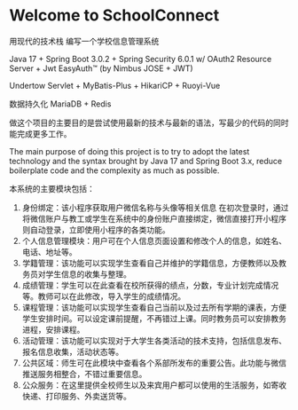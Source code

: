 # Welcome to SchoolConnect

用现代的技术栈 编写一个学校信息管理系统

Java 17 + Spring Boot 3.0.2 + Spring Security 6.0.1 w/ OAuth2 Resource Server + Jwt EasyAuth™️ (by Nimbus JOSE + JWT)

Undertow Servlet + MyBatis-Plus + HikariCP + Ruoyi-Vue

数据持久化 MariaDB + Redis

做这个项目的主要目的是尝试使用最新的技术与最新的语法，写最少的代码的同时能完成更多工作。

The main purpose of doing this project is to try to adopt the latest technology and the syntax brought by Java 17 and
Spring Boot 3.x, reduce boilerplate code and the complexity as much as possible.

本系统的主要模块包括：

1. 身份绑定：该小程序获取用户微信名称与头像等相关信息 在初次登录时，通过将微信账户与教工或学生在系统中的身份账户直接绑定，微信直接打开小程序则自动登录，立即使用小程序的各类功能。
2. 个人信息管理模块：用户可在个人信息页面设置和修改个人的信息，如姓名、电话、地址等。
3. 学籍管理：该功能可以实现学生查看自己并维护的学籍信息，方便教师以及教务员对学生信息的收集与整理。
4. 成绩管理：学生可以在此查看在校所获得的绩点，分数，专业计划完成情况等。教师可以在此修改，导入学生的成绩情况。
5. 课程管理：该功能可以实现学生查看自己当前以及过去所有学期的课表，方便学生安排时间。可以设定课前提醒，不再错过上课。同时教务员可以安排教务进程，安排课程。
6. 活动管理：该功能可以实现对于大学生各类活动的技术支持，包括信息发布、报名信息收集，活动状态等。
7. 公共区域：师生可在此模块中查看各个系部所发布的重要公告。此功能与微信推送服务相整合，不错过重要信息。
8. 公众服务：在这里提供全校师生以及来宾用户都可以使用的生活服务，如寄收快递、打印服务、外卖送货等。
